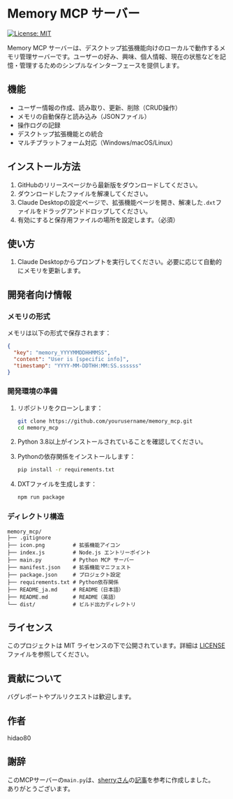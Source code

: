 # Memory MCP サーバー

[![License: MIT](https://img.shields.io/badge/License-MIT-yellow.svg)](https://opensource.org/licenses/MIT)

Memory MCP サーバーは、デスクトップ拡張機能向けのローカルで動作するメモリ管理サーバーです。ユーザーの好み、興味、個人情報、現在の状態などを記憶・管理するためのシンプルなインターフェースを提供します。

## 機能

- ユーザー情報の作成、読み取り、更新、削除（CRUD操作）
- メモリの自動保存と読み込み（JSONファイル）
- 操作ログの記録
- デスクトップ拡張機能との統合
- マルチプラットフォーム対応（Windows/macOS/Linux）

## インストール方法

1. GitHubのリリースページから最新版をダウンロードしてください。
2. ダウンロードしたファイルを解凍してください。
3. Claude Desktopの設定ページで、拡張機能ページを開き、解凍した`.dxt`ファイルをドラッグアンドドロップしてください。
4. 有効にすると保存用ファイルの場所を設定します。（必須）

## 使い方

1. Claude Desktopからプロンプトを実行してください。必要に応じて自動的にメモリを更新します。

## 開発者向け情報

### メモリの形式

メモリは以下の形式で保存されます：

```json
{
  "key": "memory_YYYYMMDDHHMMSS",
  "content": "User is [specific info]",
  "timestamp": "YYYY-MM-DDTHH:MM:SS.ssssss"
}
```

### 開発環境の準備

1. リポジトリをクローンします：
   ```bash
   git clone https://github.com/yourusername/memory_mcp.git
   cd memory_mcp
   ```

2. Python 3.8以上がインストールされていることを確認してください。

3. Pythonの依存関係をインストールします：
   ```bash
   pip install -r requirements.txt
   ```

4. DXTファイルを生成します：
   ```bash
   npm run package
   ```

### ディレクトリ構造

```
memory_mcp/
├── .gitignore
├── icon.png         # 拡張機能アイコン
├── index.js         # Node.js エントリーポイント
├── main.py          # Python MCP サーバー
├── manifest.json    # 拡張機能マニフェスト
├── package.json     # プロジェクト設定
├── requirements.txt # Python依存関係
├── README_ja.md     # README（日本語）
├── README.md        # README（英語）
└── dist/            # ビルド出力ディレクトリ
```

## ライセンス

このプロジェクトは MIT ライセンスの下で公開されています。詳細は [LICENSE](LICENSE) ファイルを参照してください。

## 貢献について

バグレポートやプルリクエストは歓迎します。

## 作者

hidao80

## 謝辞

このMCPサーバーの`main.py`は、[sherryさん](https://zenn.dev/zhizhiarv)の[記事](https://zenn.dev/zhizhiarv/articles/local-memory-mcp-for-claude-desktop#%E5%AE%9F%E8%A3%85)を参考に作成しました。  
ありがとうございます。
